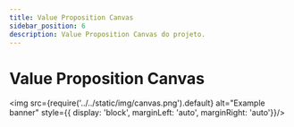 ```yaml
---
title: Value Proposition Canvas
sidebar_position: 6
description: Value Proposition Canvas do projeto.
---
```


# Value Proposition Canvas



<img src={require('../../static/img/canvas.png').default} alt="Example banner" style={{ display: 'block', marginLeft: 'auto', marginRight: 'auto'}}/>